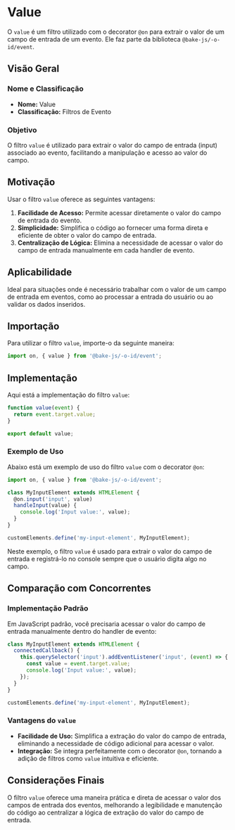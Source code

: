 # Value

O `value` é um filtro utilizado com o decorator `@on` para extrair o valor de um campo de entrada de um evento. Ele faz parte da biblioteca `@bake-js/-o-id/event`.

## Visão Geral

### Nome e Classificação

- **Nome:** Value
- **Classificação:** Filtros de Evento

### Objetivo

O filtro `value` é utilizado para extrair o valor do campo de entrada (input) associado ao evento, facilitando a manipulação e acesso ao valor do campo.

## Motivação

Usar o filtro `value` oferece as seguintes vantagens:

1. **Facilidade de Acesso:** Permite acessar diretamente o valor do campo de entrada do evento.
2. **Simplicidade:** Simplifica o código ao fornecer uma forma direta e eficiente de obter o valor do campo de entrada.
3. **Centralização de Lógica:** Elimina a necessidade de acessar o valor do campo de entrada manualmente em cada handler de evento.

## Aplicabilidade

Ideal para situações onde é necessário trabalhar com o valor de um campo de entrada em eventos, como ao processar a entrada do usuário ou ao validar os dados inseridos.

## Importação

Para utilizar o filtro `value`, importe-o da seguinte maneira:

```javascript
import on, { value } from '@bake-js/-o-id/event';
```

## Implementação

Aqui está a implementação do filtro `value`:

```javascript
function value(event) {
  return event.target.value;
}

export default value;
```

### Exemplo de Uso

Abaixo está um exemplo de uso do filtro `value` com o decorator `@on`:

```javascript
import on, { value } from '@bake-js/-o-id/event';

class MyInputElement extends HTMLElement {
  @on.input('input', value)
  handleInput(value) {
    console.log('Input value:', value);
  }
}

customElements.define('my-input-element', MyInputElement);
```

Neste exemplo, o filtro `value` é usado para extrair o valor do campo de entrada e registrá-lo no console sempre que o usuário digita algo no campo.

## Comparação com Concorrentes

### Implementação Padrão

Em JavaScript padrão, você precisaria acessar o valor do campo de entrada manualmente dentro do handler de evento:

```javascript
class MyInputElement extends HTMLElement {
  connectedCallback() {
    this.querySelector('input').addEventListener('input', (event) => {
      const value = event.target.value;
      console.log('Input value:', value);
    });
  }
}

customElements.define('my-input-element', MyInputElement);
```

### Vantagens do `value`

- **Facilidade de Uso:** Simplifica a extração do valor do campo de entrada, eliminando a necessidade de código adicional para acessar o valor.
- **Integração:** Se integra perfeitamente com o decorator `@on`, tornando a adição de filtros como `value` intuitiva e eficiente.

## Considerações Finais

O filtro `value` oferece uma maneira prática e direta de acessar o valor dos campos de entrada dos eventos, melhorando a legibilidade e manutenção do código ao centralizar a lógica de extração do valor do campo de entrada.
